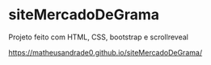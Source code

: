 # siteMercadoDeGrama

Projeto feito com HTML, CSS, bootstrap e scrollreveal

https://matheusandrade0.github.io/siteMercadoDeGrama/
